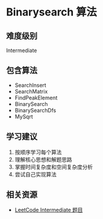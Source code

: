 # Binarysearch 算法

## 难度级别
Intermediate

## 包含算法
- SearchInsert
- SearchMatrix
- FindPeakElement
- BinarySearch
- BinarySearchDfs
- MySqrt

## 学习建议
1. 按顺序学习每个算法
2. 理解核心思想和解题思路
3. 掌握时间复杂度和空间复杂度分析
4. 尝试自己实现算法

## 相关资源
- [LeetCode Intermediate 题目](https://leetcode.com/problemset/all/?difficulty=INTERMEDIATE)
